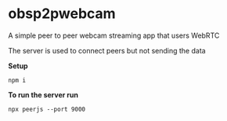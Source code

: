 # obsp2pwebcam

A simple peer to peer webcam streaming app that users WebRTC

The server is used to connect peers but not sending the data

**Setup**

`npm i`

**To run the server run** 

`npx peerjs --port 9000`
